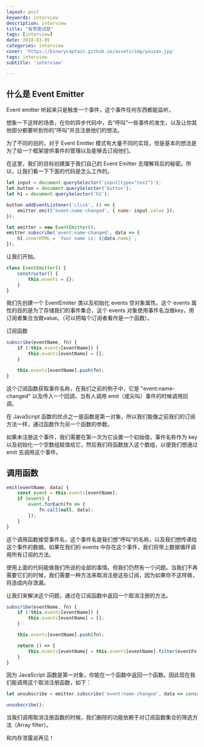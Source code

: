 ```yaml
---
layout: post
keywords: interview
description: interview
title: "有赞面试题"
tags: [interview]
date: 2018-03-05
categories: interview
cover: 'https://binarycaptain.github.io/assets/img/youzan.jpg'
tags: interview
subtitle: 'interview'

---
```



## 什么是 Event Emitter

Event emitter 听起来只是触发一个事件，这个事件任何东西都能监听。

想象一下这样的场景，在你的异步代码中，去“呼叫”一些事件的发生，以及让你其他部分都要听到你的“呼叫”并且注册他们的想法。

为了不同的目的，对于 Event Emitter 模式有大量不同的实现，但是基本的想法是为了给一个框架提供事件的管理以及能够去订阅他们。

在这里，我们的目标创建属于我们自己的 Event Emitter 去理解背后的秘密。所以，让我们看一下下面的代码是怎么工作的。

```javascript
let input = document.querySelector('input[type="text"]');
let button = document.querySelector('button');
let h1 = document.querySelector('h1');

button.addEventListener('click', () => {
    emitter.emit('event:name-changed', { name: input.value });
});

let emitter = new EventEmitter();
emitter.subscribe('event:name-changed', data => {
    h1.innerHTML = `Your name is: ${data.name}`;
});
```

让我们开始。

```javascript
class EventEmitter() {
	constructor() {
		this.events = {};
	}
}
```

我们先创建一个 EventEmiiter 类以及初始化 events 空对象属性。这个 events 属性的目的是为了存储我们的事件集合，这个 events 对象使用事件名当做key，用订阅者集合当做value。（可以把每个订阅者看作是一个函数）。

订阅函数

```javascript
subscribe(eventName, fn) {
    if (!this.events[eventName]) {
        this.events[eventName] = [];
    }

    this.events[eventName].push(fn);
}
```

这个订阅函数获取事件名称，在我们之前的例子中，它是 "event:name-changed" 以及传入一个回调，当有人调用 emit（或尖叫）事件的时候调用回调。

在 JavaScript 函数的优点之一是函数是第一对象，所以我们能像之前我们的订阅方法一样，通过函数作为另一个函数的参数。

如果未注册这个事件，我们需要在第一次为它设置一个初始值，事件名称作为 key 以及初始化一个空数组赋值给它，然后我们将函数放入这个数组，以便我们想通过 emit 去调用这个事件。

## 调用函数

```javascript
emit(eventName, data) {
    const event = this.events[eventName];
    if (event) {
        event.forEach(fn => {
            fn.call(null, data);
        });
    }
}
```

这个调用函数接受事件名，这个事件名是我们想“呼叫”的名称，以及我们想传递给这个事件的数据。如果在我们的 events 中存在这个事件，我们将带上数据循环调用所有订阅的方法。

使用上面的代码能做我们所说的全部的事情。但我们仍然有一个问题。当我们不再需要它们的时候，我们需要一种方法来取消注册这些订阅，因为如果你不这样做，将造成内存泄漏。

让我们来解决这个问题，通过在订阅函数中返回一个取消注册的方法。

```javascript
subscribe(eventName, fn) {
    if (!this.events[eventName]) {
        this.events[eventName] = [];
    }

    this.events[eventName].push(fn);

    return () => {
        this.events[eventName] = this.events[eventName].filter(eventFn => fn !== eventFn);
    }
}
```

因为 JavaScript 函数是第一对象，你能在一个函数中返回一个函数。因此现在我们能调用这个取消注册函数，如下：

```javascript
let unsubscribe = emitter.subscribe('event:name-changed', data => console.log(data));

unsubscribe();
```

当我们调用取消注册函数的时候，我们删除的功能依赖于对订阅函数集合的筛选方法（Array filter）。

和内存泄露说再见！


